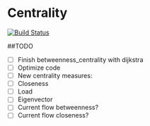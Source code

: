 # Centrality

[![Build Status](https://travis-ci.org/sbromberger/Centrality.jl.svg?branch=master)](https://travis-ci.org/sbromberger/Centrality.jl)

##TODO
- [ ] Finish betweenness_centrality with dijkstra
- [ ] Optimize code
- [ ] New centrality measures:
 - [ ] Closeness
 - [ ] Load
 - [ ] Eigenvector
 - [ ] Current flow betweenness?
 - [ ] Current flow closeness?
